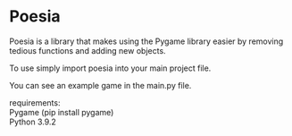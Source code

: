 # Poesia
Poesia is a library that makes using the Pygame library easier by removing tedious functions and adding new objects.

To use simply import poesia into your main project file. 

You can see an example game in the main.py file.


requirements:  
Pygame (pip install pygame)  
Python 3.9.2  

